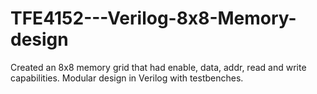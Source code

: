 # TFE4152---Verilog-8x8-Memory-design
Created an 8x8 memory grid that had enable, data, addr, read and write capabilities. Modular design in Verilog with testbenches.
